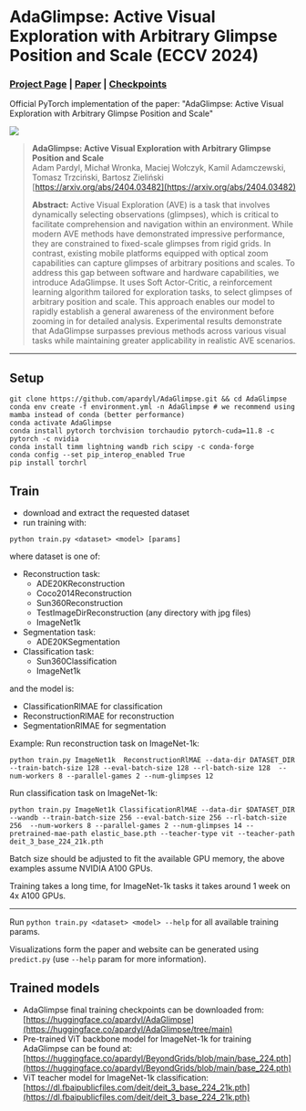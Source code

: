 # AdaGlimpse: Active Visual Exploration with Arbitrary Glimpse Position and Scale (ECCV 2024)
### [Project Page](https://io.pardyl.com/AdaGlimpse/) | [Paper](https://arxiv.org/abs/2404.03482) | [Checkpoints](https://huggingface.co/apardyl/AdaGlimpse/tree/main)
Official PyTorch implementation of the paper: "AdaGlimpse: Active Visual Exploration with Arbitrary Glimpse Position and Scale"

![](https://io.pardyl.com/AdaGlimpse/static/images/preview.gif)

> **AdaGlimpse: Active Visual Exploration with Arbitrary Glimpse Position and Scale**<br>
> Adam Pardyl, Michał Wronka, Maciej Wołczyk, Kamil Adamczewski, Tomasz Trzciński, Bartosz Zieliński<br>
> [https://arxiv.org/abs/2404.03482](https://arxiv.org/abs/2404.03482)<br>
> 
> **Abstract:** Active Visual Exploration (AVE) is a task that involves dynamically selecting observations (glimpses), which is critical to facilitate comprehension and navigation within an environment. While modern AVE methods have demonstrated impressive performance, they are constrained to fixed-scale glimpses from rigid grids. In contrast, existing mobile platforms equipped with optical zoom capabilities can capture glimpses of arbitrary positions and scales. To address this gap between software and hardware capabilities, we introduce AdaGlimpse. It uses Soft Actor-Critic, a reinforcement learning algorithm tailored for exploration tasks, to select glimpses of arbitrary position and scale. This approach enables our model to rapidly establish a general awareness of the environment before zooming in for detailed analysis. Experimental results demonstrate that AdaGlimpse surpasses previous methods across various visual tasks while maintaining greater applicability in realistic AVE scenarios.
___
## Setup

```shell
git clone https://github.com/apardyl/AdaGlimpse.git && cd AdaGlimpse
conda env create -f environment.yml -n AdaGlimpse # we recommend using mamba instead of conda (better performance)
conda activate AdaGlimpse
conda install pytorch torchvision torchaudio pytorch-cuda=11.8 -c pytorch -c nvidia
conda install timm lightning wandb rich scipy -c conda-forge
conda config --set pip_interop_enabled True
pip install torchrl
```

## Train
* download and extract the requested dataset
* run training with:

```shell
python train.py <dataset> <model> [params]
```

where dataset is one of:
* Reconstruction task:
  * ADE20KReconstruction
  * Coco2014Reconstruction
  * Sun360Reconstruction
  * TestImageDirReconstruction (any directory with jpg files)
  * ImageNet1k
* Segmentation task:
  * ADE20KSegmentation
* Classification task:
  * Sun360Classification
  * ImageNet1k

and the model is:
* ClassificationRlMAE for classification
* ReconstructionRlMAE for reconstruction
* SegmentationRlMAE for segmentation

Example:
Run reconstruction task on ImageNet-1k:
```shell
python train.py ImageNet1k  ReconstructionRlMAE --data-dir DATASET_DIR --train-batch-size 128 --eval-batch-size 128 --rl-batch-size 128  --num-workers 8 --parallel-games 2 --num-glimpses 12
```

Run classification task on ImageNet-1k:
```shell
python train.py ImageNet1k ClassificationRlMAE --data-dir $DATASET_DIR --wandb --train-batch-size 256 --eval-batch-size 256 --rl-batch-size 256  --num-workers 8 --parallel-games 2 --num-glimpses 14 --pretrained-mae-path elastic_base.pth --teacher-type vit --teacher-path deit_3_base_224_21k.pth
```

Batch size should be adjusted to fit the available GPU memory, the above examples assume NVIDIA A100 GPUs.

Training takes a long time, for ImageNet-1k tasks it takes around 1 week on 4x A100 GPUs.

---
Run `python train.py <dataset> <model> --help` for all available training params.

Visualizations form the paper and website can be generated using `predict.py` 
(use `--help` param for more information).

## Trained models
* AdaGlimpse final training checkpoints can be downloaded from: [https://huggingface.co/apardyl/AdaGlimpse](https://huggingface.co/apardyl/AdaGlimpse/tree/main)
* Pre-trained ViT backbone model for ImageNet-1k for training AdaGlimpse can be found at: [https://huggingface.co/apardyl/BeyondGrids/blob/main/base_224.pth](https://huggingface.co/apardyl/BeyondGrids/blob/main/base_224.pth)
* ViT teacher model for ImageNet-1k classification: [https://dl.fbaipublicfiles.com/deit/deit_3_base_224_21k.pth](https://dl.fbaipublicfiles.com/deit/deit_3_base_224_21k.pth)
